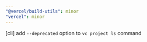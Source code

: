 ```yaml
---
"@vercel/build-utils": minor
"vercel": minor
---
```


[cli] add `--deprecated` option to `vc project ls` command
